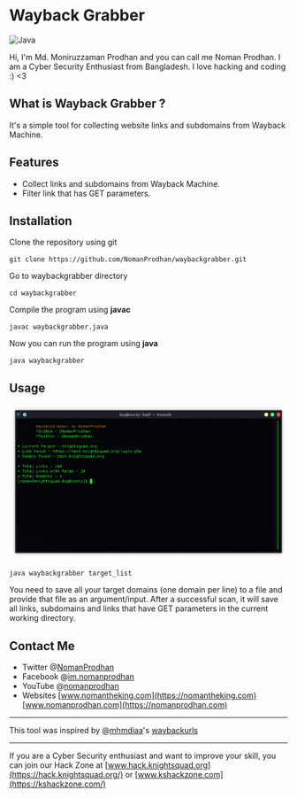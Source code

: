 # Wayback Grabber
![Java](https://img.shields.io/badge/language-java-blue)

Hi,  I'm Md. Moniruzzaman Prodhan and  you can call me Noman Prodhan. I am a Cyber Security Enthusiast from Bangladesh. I love hacking and coding :) <3

## What is Wayback Grabber ?

It's a simple tool for collecting website links and subdomains from Wayback Machine.

## Features
- Collect links and subdomains from Wayback Machine.
- Filter link that has GET parameters.

## Installation
Clone the repository using git
```console
git clone https://github.com/NomanProdhan/waybackgrabber.git
```
Go to waybackgrabber directory
```console
cd waybackgrabber
```
Compile the program using **javac**
```console
javac waybackgrabber.java
```
Now you can run the program using **java**
```console
java waybackgrabber
```

## Usage
![Screenshot](https://raw.githubusercontent.com/NomanProdhan/waybackgrabber/main/waybackgrabber.png)
```console
java waybackgrabber target_list
```
You need to save all your target domains (one domain per line) to a file and provide that file as an argument/input.
After a successful scan, it will save all links, subdomains and links that have GET parameters in the current working directory.


## Contact Me
- Twitter @[NomanProdhan](https://twitter.com/nomanProdhan)
- Facebook @[im.nomanprodhan](https://www.facebook.com/im.nomanprodhan/)
- YouTube @[nomanprodhan](https://www.youtube.com/c/NOMANPRODHAN)
- Websites [www.nomantheking.com](https://nomantheking.com) [www.nomanprodhan.com](https://nomanprodhan.com)
---
This tool was inspired by @[mhmdiaa](https://gist.github.com/mhmdiaa)'s [waybackurls](https://gist.github.com/mhmdiaa/adf6bff70142e5091792841d4b372050)

---
If you are a Cyber Security enthusiast and want to improve your skill, you can join our Hack Zone at [www.hack.knightsquad.org](https://hack.knightsquad.org/) or [www.kshackzone.com](https://kshackzone.com/)
